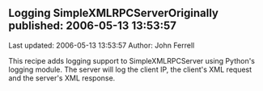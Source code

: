 ## Logging SimpleXMLRPCServerOriginally published: 2006-05-13 13:53:57 
Last updated: 2006-05-13 13:53:57 
Author: John Ferrell 
 
This recipe adds logging support to SimpleXMLRPCServer using Python's logging module.  The server will log the client IP, the client's XML request and the server's XML response.
